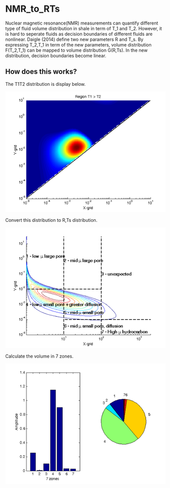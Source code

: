 # NMR_to_RTs
Nuclear magnetic resonance(NMR) measurements can quantify different type of fluid volume distribution in shale in term of T_1 and T_2. However, it is hard to seperate fluids as decision boundaries of different fluids are nonlinear. Daigle (2014) define two new parameters R and T_s. By expressing T_2,T_1 in term of the new parameters, volume distribution F(T_2,T_1) can be mapped to volume distribution G(R,Ts). In the new distribution, decision boundaries become linear. 
     

## How does this works?

The T1T2 distribution is display below. 
 
![1](figs/T1T2.png)

Convert this distribution to R,Ts distribution.

![2](figs/RTs_contour.png)

Calculate the volume in 7 zones. 

![3](figs/RTS_pie_bar.png)

